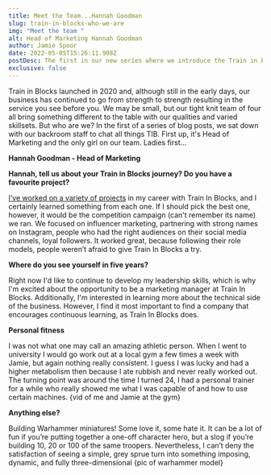 ```yaml
---
title: Meet the Team...Hannah Goodman
slug: train-in-blocks-who-we-are
img: "Meet the team "
alt: Head of Marketing Hannah Goodman
author: Jamie Spoor
date: 2022-05-05T15:26:11.908Z
postDesc: The first in our new series where we introduce the Train in Blocks team
exclusive: false
---
```

Train in Blocks launched in 2020 and, although still in the early days, our business has continued to go from strength to strength resulting in the service you see before you. We may be small, but our tight knit team of four all bring something different to the table with our qualities and varied skillsets. But who are we? In the first of a series of blog posts, we sat down with our backroom staff to chat all things TIB. First up, it's Head of Marketing and the only girl on our team. Ladies first...

**Hannah Goodman - Head of Marketing** 

**Hannah, tell us about your Train in Blocks journey? Do you have a favourite project?** 

[I’ve worked on a variety of projects](https://traininblocks.com/blog/seo-for-personal-trainers-how-to-get-started/) in my career with Train In Blocks, and I certainly learned something from each one. If I should pick the best one, however, it would be the competition campaign (can't remember its name) we ran. We focused on influencer marketing, partnering with strong names on Instagram, people who had the right audiences on their social media channels, loyal followers. It worked great, because following their role models, people weren’t afraid to give Train In Blocks a try.

**Where do you see yourself in five years?** 

Right now I'd like to continue to develop my leadership skills, which is why I'm excited about the opportunity to be a marketing manager at Train In Blocks. Additionally, I'm interested in learning more about the technical side of the business. However, I find it most important to find a company that encourages continuous learning, as Train In Blocks does.

**Personal fitness**

I was not what one may call an amazing athletic person. When I went to university I would go work out at a local gym a few times a week with Jamie, but again nothing really consistent. I guess I was lucky and had a higher metabolism then because I ate rubbish and never really worked out. The turning point was around the time I turned 24, I had a personal trainer for a while who really showed me what I was capable of and how to use certain machines. {vid of me and Jamie at the gym}

**Anything else?** 

Building Warhammer miniatures! Some love it, some hate it. It can be a lot of fun if you’re putting together a one-off character hero, but a slog if you’re building 10, 20 or 100 of the same troopers. Nevertheless, I can’t deny the satisfaction of seeing a simple, grey sprue turn into something imposing, dynamic, and fully three-dimensional {pic of warhammer model}